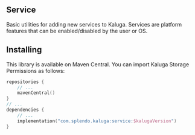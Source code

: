 ## Service
Basic utilities for adding new services to Kaluga. Services are platform features that can be enabled/disabled by the user or OS.

## Installing
This library is available on Maven Central. You can import Kaluga Storage Permissions as follows:

 ```kotlin
 repositories {
     // ...
     mavenCentral()
 }
 // ...
 dependencies {
     // ...
     implementation("com.splendo.kaluga:service:$kalugaVersion")
 }
 ```

